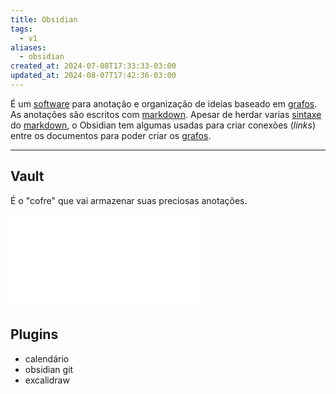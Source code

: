 ```yaml
---
title: Obsidian
tags:
  - v1
aliases:
  - obsidian
created_at: 2024-07-08T17:33:33-03:00
updated_at: 2024-08-07T17:42:36-03:00
---
```


É um [software](../02/2024-07-02-Software.md) para anotação e organização de ideias baseado em [grafos](_insight/2024/07/2024-07-12-Grafos.md). As anotações são escritos com [markdown](_draft/2024/07/2024-07-08-Markdown.md). Apesar de herdar varias [sintaxe](_insight/2024/07/2024-07-12-Sintaxe.md) do [markdown](_draft/2024/07/2024-07-08-Markdown.md), o Obsidian tem algumas usadas para criar conexões (_links_) entre os documentos para poder criar os [grafos](_insight/2024/07/2024-07-12-Grafos.md).

---
## Vault

É o "cofre" que vai armazenar suas preciosas anotações.

![Sintaxe](_insight/2024/07/2024-07-12-Obsidian_Sintaxe.md)

## Plugins 

- calendário
- obsidian git
- excalidraw